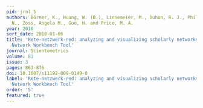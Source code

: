 ```yaml
---
pid: jrnl_5
authors: Börner, K., Huang, W. (B.), Linnemeier, M., Duhon, R. J., Phillips, P., Ma,
  N., Zoss, Angela M., Guo, H. and Price, M. A.
year: 2010
sort_date: 2010-01-06
title: 'Rete-netzwerk-red: analyzing and visualizing scholarly networks using the
  Network Workbench Tool'
journal: Scientometrics
volume: 83
issue: 3
pages: 863-876
doi: 10.1007/s11192-009-0149-0
label: 'Rete-netzwerk-red: analyzing and visualizing scholarly networks using the
  Network Workbench Tool'
order: '5'
featured: true
---
```

